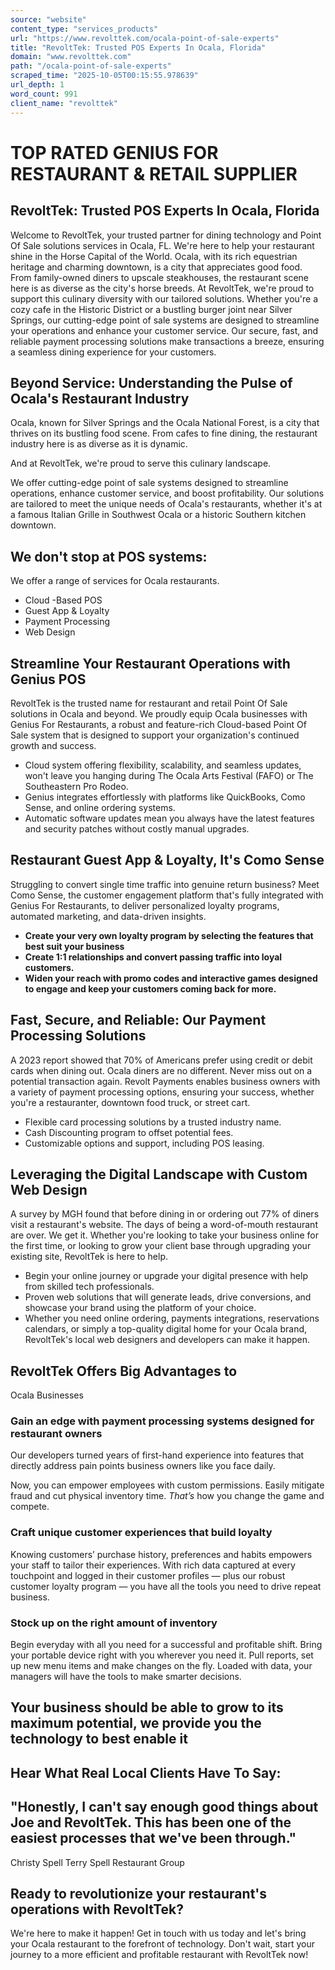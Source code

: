 ```yaml
---
source: "website"
content_type: "services_products"
url: "https://www.revolttek.com/ocala-point-of-sale-experts"
title: "RevoltTek: Trusted POS Experts In Ocala, Florida"
domain: "www.revolttek.com"
path: "/ocala-point-of-sale-experts"
scraped_time: "2025-10-05T00:15:55.978639"
url_depth: 1
word_count: 991
client_name: "revolttek"
---
```


# TOP RATED GENIUS FOR RESTAURANT & RETAIL SUPPLIER

## RevoltTek: Trusted POS Experts In Ocala, Florida  

Welcome to RevoltTek, your trusted partner for dining technology and Point Of Sale solutions services in Ocala, FL. We're here to help your restaurant shine in the Horse Capital of the World. Ocala, with its rich equestrian heritage and charming downtown, is a city that appreciates good food. From family-owned diners to upscale steakhouses, the restaurant scene here is as diverse as the city's horse breeds. At RevoltTek, we're proud to support this culinary diversity with our tailored solutions. Whether you're a cozy cafe in the Historic District or a bustling burger joint near Silver Springs, our cutting-edge point of sale systems are designed to streamline your operations and enhance your customer service. Our secure, fast, and reliable payment processing solutions make transactions a breeze, ensuring a seamless dining experience for your customers.

## Beyond Service: Understanding the Pulse of Ocala's Restaurant Industry

Ocala, known for Silver Springs and the Ocala National Forest, is a city that thrives on its bustling food scene. From cafes to fine dining, the restaurant industry here is as diverse as it is dynamic. 

And at RevoltTek, we're proud to serve this culinary landscape.

We offer cutting-edge point of sale systems designed to streamline operations, enhance customer service, and boost profitability. Our solutions are tailored to meet the unique needs of Ocala's restaurants, whether it's at a famous Italian Grille in Southwest Ocala or a historic Southern kitchen downtown.

## We don't stop at POS systems:  
We offer a range of services for Ocala restaurants.

- Cloud -Based POS
- Guest App & Loyalty
- Payment Processing
- Web Design

## Streamline Your Restaurant Operations with Genius POS  

RevoltTek is the trusted name for restaurant and retail Point Of Sale solutions in Ocala and beyond. We proudly equip Ocala businesses with Genius For Restaurants, a robust and feature-rich Cloud-based Point Of Sale system that is designed to support your organization's continued growth and success.

- Cloud system offering flexibility, scalability, and seamless updates, won't leave you hanging during The Ocala Arts Festival (FAFO) or The Southeastern Pro Rodeo.
- Genius integrates effortlessly with platforms like QuickBooks, Como Sense, and online ordering systems.
- Automatic software updates mean you always have the latest features and security patches without costly manual upgrades.

## Restaurant Guest App & Loyalty, It's Como Sense  

Struggling to convert single time traffic into genuine return business? Meet Como Sense, the customer engagement platform that's fully integrated with Genius For Restaurants, to deliver personalized loyalty programs, automated marketing, and data-driven insights.

- **Create your very own loyalty program by selecting the features that best suit your business**
- **Create 1:1 relationships and convert passing traffic into loyal customers.**
- **Widen your reach with promo codes​ and interactive games designed to engage and keep your customers coming back for more.**

## Fast, Secure, and Reliable: Our Payment Processing Solutions  

A 2023 report showed that 70% of Americans prefer using credit or debit cards when dining out. Ocala diners are no different. Never miss out on a potential transaction again. Revolt Payments enables business owners with a variety of payment processing options, ensuring your success, whether you're a restauranter, downtown food truck, or street cart.

- Flexible card processing solutions by a trusted industry name.
- Cash Discounting program to offset potential fees.
- Customizable options and support, including POS leasing.

## Leveraging the Digital Landscape with Custom Web Design  

A survey by MGH found that before dining in or ordering out 77% of diners visit a restaurant's website. The days of being a word-of-mouth restaurant are over. We get it. Whether you're looking to take your business online for the first time, or looking to grow your client base through upgrading your existing site, RevoltTek is here to help.  

- Begin your online journey or upgrade your digital presence with help from skilled tech professionals.
- Proven web solutions that will generate leads, drive conversions, and showcase your brand using the platform of your choice.
- Whether you need online ordering, payments integrations, reservations calendars, or simply a top-quality digital home for your Ocala brand, RevoltTek's local web designers and developers can make it happen.

## RevoltTek Offers Big Advantages to  
Ocala Businesses

### Gain an edge with payment processing systems designed for restaurant owners

Our developers turned years of first-hand experience into features that directly address pain points business owners like you face daily.

Now, you can empower employees with custom permissions. Easily mitigate fraud and cut physical inventory time. _That’s_ how you change the game and compete.

### Craft unique customer experiences that build loyalty

Knowing customers’ purchase history, preferences and habits empowers your staff to tailor their experiences. With rich data captured at every touchpoint and logged in their customer profiles — plus our robust customer loyalty program — you have all the tools you need to drive repeat business.

### Stock up on the right amount of inventory

Begin everyday with all you need for a successful and profitable shift. Bring your portable device right with you wherever you need it. Pull reports, set up new menu items and make changes on the fly. Loaded with data, your managers will have the tools to make smarter decisions.

## Your business should be able to grow to its maximum potential, we provide you the technology to best enable it

## Hear What Real Local Clients Have To Say:

## "Honestly, I can't say enough good things about Joe and RevoltTek. This has been one of the easiest processes that we've been through."
Christy Spell Terry
Spell Restaurant Group

## Ready to revolutionize your restaurant's operations with RevoltTek?
We're here to make it happen! Get in touch with us today and let's bring your Ocala restaurant to the forefront of technology. Don't wait, start your journey to a more efficient and profitable restaurant with RevoltTek now!
